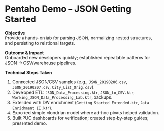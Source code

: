 # Pentaho Demo – JSON Getting Started

**Objective**  
Provide a hands-on lab for parsing JSON, normalizing nested structures, and persisting to relational targets.

**Outcome & Impact**  
Onboarded new developers quickly; established repeatable patterns for JSON → CSV/warehouse pipelines.

**Technical Steps Taken**  
1. Connected JSON/CSV samples (e.g., `JSON_20190206.csv`, `JSON_20190207.csv`, `City_List_Orig.csv`).  
2. Developed ETL: `JSON_Data_Processing.ktr`, `JSON_to_CSV.ktr`, `Working_JSON_Data_Processing_Lab.ktr`, backups.  
3. Extended with DW enrichment (`Getting Started Extended.ktr`, `Data Enrichment II.ktr`).  
4. Exported simple Mondrian model where ad-hoc pivots helped validation.  
5. Built PUC dashboards for verification; created step-by-step guides; presented demo.  
